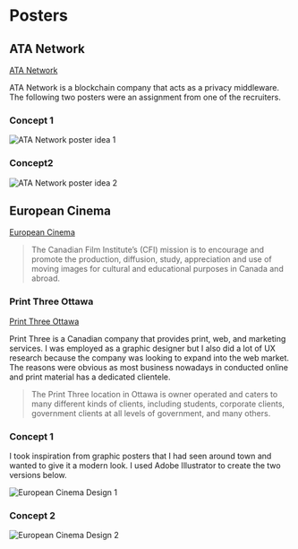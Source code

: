 
# Posters

## ATA Network
[ATA Network](https://www.ata.network/)

ATA Network is a blockchain company that acts as a privacy middleware. The following two posters were an assignment from one of the recruiters. 

### Concept 1
![ATA Network poster idea 1](/work/graphic-design/posters/ata_concept1.png)

### Concept2
![ATA Network poster idea 2](/work/graphic-design/posters/ata_concept2.png)

## European Cinema

[European Cinema](https://www.cfi-icf.ca/)

>The Canadian Film Institute’s (CFI) mission is to encourage and promote the production, diffusion, study, appreciation and use of moving images for cultural and educational purposes in Canada and abroad.

### Print Three Ottawa

[Print Three Ottawa](https://www.print3ottawa.com/)

Print Three is a Canadian company that provides print, web, and marketing services. I was employed as a graphic designer but I also did a lot of UX research because the company was looking to expand into the web market.  The reasons were obvious as most business nowadays in conducted online and print material has a dedicated clientele. 

>The Print Three location in Ottawa is owner operated and caters to many different kinds of clients, including students, corporate clients, government clients at all levels of government, and many others.

### Concept 1

I took inspiration from graphic posters that I had seen around town and wanted to give it a modern look. I used Adobe Illustrator to create the two versions below.

![European Cinema Design 1](/work/graphic-design/posters/euro-cinema.png)

### Concept 2

![European Cinema Design 2](/work/graphic-design/posters/euro-cinema-2.png)


